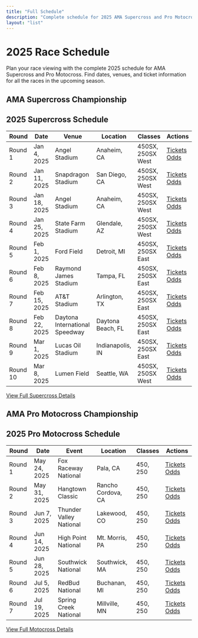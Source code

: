 ```yaml
---
title: "Full Schedule"
description: "Complete schedule for 2025 AMA Supercross and Pro Motocross seasons"
layout: "list"
---
```


# 2025 Race Schedule

Plan your race viewing with the complete 2025 schedule for AMA Supercross and Pro Motocross. Find dates, venues, and ticket information for all the races in the upcoming season.

## AMA Supercross Championship

<div class="mb-12">
  <h2 class="text-2xl font-bold mb-6 border-b border-primary pb-2">2025 Supercross Schedule</h2>
  
  <div class="overflow-x-auto mb-8">
    <table class="min-w-full bg-white dark:bg-neutral-800 border border-neutral-200 dark:border-neutral-700">
      <thead>
        <tr>
          <th class="px-4 py-3 bg-neutral-100 dark:bg-neutral-700 text-left text-xs font-semibold text-neutral-700 dark:text-neutral-200 uppercase tracking-wider">Round</th>
          <th class="px-4 py-3 bg-neutral-100 dark:bg-neutral-700 text-left text-xs font-semibold text-neutral-700 dark:text-neutral-200 uppercase tracking-wider">Date</th>
          <th class="px-4 py-3 bg-neutral-100 dark:bg-neutral-700 text-left text-xs font-semibold text-neutral-700 dark:text-neutral-200 uppercase tracking-wider">Venue</th>
          <th class="px-4 py-3 bg-neutral-100 dark:bg-neutral-700 text-left text-xs font-semibold text-neutral-700 dark:text-neutral-200 uppercase tracking-wider">Location</th>
          <th class="px-4 py-3 bg-neutral-100 dark:bg-neutral-700 text-left text-xs font-semibold text-neutral-700 dark:text-neutral-200 uppercase tracking-wider">Classes</th>
          <th class="px-4 py-3 bg-neutral-100 dark:bg-neutral-700 text-left text-xs font-semibold text-neutral-700 dark:text-neutral-200 uppercase tracking-wider">Actions</th>
        </tr>
      </thead>
      <tbody class="divide-y divide-neutral-200 dark:divide-neutral-700">
        <tr class="bg-neutral-50 dark:bg-neutral-750">
          <td class="px-4 py-3 text-sm font-medium">Round 1</td>
          <td class="px-4 py-3 text-sm">Jan 4, 2025</td>
          <td class="px-4 py-3 text-sm">Angel Stadium</td>
          <td class="px-4 py-3 text-sm">Anaheim, CA</td>
          <td class="px-4 py-3 text-sm">450SX, 250SX West</td>
          <td class="px-4 py-3 text-sm">
            <div class="flex space-x-2">
              <a href="/tickets/anaheim1-2025/" class="px-2 py-1 bg-primary text-white text-xs rounded hover:bg-primary-700">Tickets</a>
              <a href="/betting/odds/anaheim1-2025/" class="px-2 py-1 bg-neutral-200 dark:bg-neutral-700 text-xs rounded hover:bg-neutral-300 dark:hover:bg-neutral-600">Odds</a>
            </div>
          </td>
        </tr>
        <tr>
          <td class="px-4 py-3 text-sm font-medium">Round 2</td>
          <td class="px-4 py-3 text-sm">Jan 11, 2025</td>
          <td class="px-4 py-3 text-sm">Snapdragon Stadium</td>
          <td class="px-4 py-3 text-sm">San Diego, CA</td>
          <td class="px-4 py-3 text-sm">450SX, 250SX West</td>
          <td class="px-4 py-3 text-sm">
            <div class="flex space-x-2">
              <a href="/tickets/san-diego-2025/" class="px-2 py-1 bg-primary text-white text-xs rounded hover:bg-primary-700">Tickets</a>
              <a href="/betting/odds/san-diego-2025/" class="px-2 py-1 bg-neutral-200 dark:bg-neutral-700 text-xs rounded hover:bg-neutral-300 dark:hover:bg-neutral-600">Odds</a>
            </div>
          </td>
        </tr>
        <tr class="bg-neutral-50 dark:bg-neutral-750">
          <td class="px-4 py-3 text-sm font-medium">Round 3</td>
          <td class="px-4 py-3 text-sm">Jan 18, 2025</td>
          <td class="px-4 py-3 text-sm">Angel Stadium</td>
          <td class="px-4 py-3 text-sm">Anaheim, CA</td>
          <td class="px-4 py-3 text-sm">450SX, 250SX West</td>
          <td class="px-4 py-3 text-sm">
            <div class="flex space-x-2">
              <a href="/tickets/anaheim2-2025/" class="px-2 py-1 bg-primary text-white text-xs rounded hover:bg-primary-700">Tickets</a>
              <a href="/betting/odds/anaheim2-2025/" class="px-2 py-1 bg-neutral-200 dark:bg-neutral-700 text-xs rounded hover:bg-neutral-300 dark:hover:bg-neutral-600">Odds</a>
            </div>
          </td>
        </tr>
        <tr>
          <td class="px-4 py-3 text-sm font-medium">Round 4</td>
          <td class="px-4 py-3 text-sm">Jan 25, 2025</td>
          <td class="px-4 py-3 text-sm">State Farm Stadium</td>
          <td class="px-4 py-3 text-sm">Glendale, AZ</td>
          <td class="px-4 py-3 text-sm">450SX, 250SX West</td>
          <td class="px-4 py-3 text-sm">
            <div class="flex space-x-2">
              <a href="/tickets/glendale-2025/" class="px-2 py-1 bg-primary text-white text-xs rounded hover:bg-primary-700">Tickets</a>
              <a href="/betting/odds/glendale-2025/" class="px-2 py-1 bg-neutral-200 dark:bg-neutral-700 text-xs rounded hover:bg-neutral-300 dark:hover:bg-neutral-600">Odds</a>
            </div>
          </td>
        </tr>
        <tr class="bg-neutral-50 dark:bg-neutral-750">
          <td class="px-4 py-3 text-sm font-medium">Round 5</td>
          <td class="px-4 py-3 text-sm">Feb 1, 2025</td>
          <td class="px-4 py-3 text-sm">Ford Field</td>
          <td class="px-4 py-3 text-sm">Detroit, MI</td>
          <td class="px-4 py-3 text-sm">450SX, 250SX East</td>
          <td class="px-4 py-3 text-sm">
            <div class="flex space-x-2">
              <a href="/tickets/detroit-2025/" class="px-2 py-1 bg-primary text-white text-xs rounded hover:bg-primary-700">Tickets</a>
              <a href="/betting/odds/detroit-2025/" class="px-2 py-1 bg-neutral-200 dark:bg-neutral-700 text-xs rounded hover:bg-neutral-300 dark:hover:bg-neutral-600">Odds</a>
            </div>
          </td>
        </tr>
        <tr>
          <td class="px-4 py-3 text-sm font-medium">Round 6</td>
          <td class="px-4 py-3 text-sm">Feb 8, 2025</td>
          <td class="px-4 py-3 text-sm">Raymond James Stadium</td>
          <td class="px-4 py-3 text-sm">Tampa, FL</td>
          <td class="px-4 py-3 text-sm">450SX, 250SX East</td>
          <td class="px-4 py-3 text-sm">
            <div class="flex space-x-2">
              <a href="/tickets/tampa-2025/" class="px-2 py-1 bg-primary text-white text-xs rounded hover:bg-primary-700">Tickets</a>
              <a href="/betting/odds/tampa-2025/" class="px-2 py-1 bg-neutral-200 dark:bg-neutral-700 text-xs rounded hover:bg-neutral-300 dark:hover:bg-neutral-600">Odds</a>
            </div>
          </td>
        </tr>
        <tr class="bg-neutral-50 dark:bg-neutral-750">
          <td class="px-4 py-3 text-sm font-medium">Round 7</td>
          <td class="px-4 py-3 text-sm">Feb 15, 2025</td>
          <td class="px-4 py-3 text-sm">AT&T Stadium</td>
          <td class="px-4 py-3 text-sm">Arlington, TX</td>
          <td class="px-4 py-3 text-sm">450SX, 250SX East</td>
          <td class="px-4 py-3 text-sm">
            <div class="flex space-x-2">
              <a href="/tickets/arlington-2025/" class="px-2 py-1 bg-primary text-white text-xs rounded hover:bg-primary-700">Tickets</a>
              <a href="/betting/odds/arlington-2025/" class="px-2 py-1 bg-neutral-200 dark:bg-neutral-700 text-xs rounded hover:bg-neutral-300 dark:hover:bg-neutral-600">Odds</a>
            </div>
          </td>
        </tr>
        <tr>
          <td class="px-4 py-3 text-sm font-medium">Round 8</td>
          <td class="px-4 py-3 text-sm">Feb 22, 2025</td>
          <td class="px-4 py-3 text-sm">Daytona International Speedway</td>
          <td class="px-4 py-3 text-sm">Daytona Beach, FL</td>
          <td class="px-4 py-3 text-sm">450SX, 250SX East</td>
          <td class="px-4 py-3 text-sm">
            <div class="flex space-x-2">
              <a href="/tickets/daytona-2025/" class="px-2 py-1 bg-primary text-white text-xs rounded hover:bg-primary-700">Tickets</a>
              <a href="/betting/odds/daytona-2025/" class="px-2 py-1 bg-neutral-200 dark:bg-neutral-700 text-xs rounded hover:bg-neutral-300 dark:hover:bg-neutral-600">Odds</a>
            </div>
          </td>
        </tr>
        <tr class="bg-neutral-50 dark:bg-neutral-750">
          <td class="px-4 py-3 text-sm font-medium">Round 9</td>
          <td class="px-4 py-3 text-sm">Mar 1, 2025</td>
          <td class="px-4 py-3 text-sm">Lucas Oil Stadium</td>
          <td class="px-4 py-3 text-sm">Indianapolis, IN</td>
          <td class="px-4 py-3 text-sm">450SX, 250SX East</td>
          <td class="px-4 py-3 text-sm">
            <div class="flex space-x-2">
              <a href="/tickets/indianapolis-2025/" class="px-2 py-1 bg-primary text-white text-xs rounded hover:bg-primary-700">Tickets</a>
              <a href="/betting/odds/indianapolis-2025/" class="px-2 py-1 bg-neutral-200 dark:bg-neutral-700 text-xs rounded hover:bg-neutral-300 dark:hover:bg-neutral-600">Odds</a>
            </div>
          </td>
        </tr>
        <tr>
          <td class="px-4 py-3 text-sm font-medium">Round 10</td>
          <td class="px-4 py-3 text-sm">Mar 8, 2025</td>
          <td class="px-4 py-3 text-sm">Lumen Field</td>
          <td class="px-4 py-3 text-sm">Seattle, WA</td>
          <td class="px-4 py-3 text-sm">450SX, 250SX West</td>
          <td class="px-4 py-3 text-sm">
            <div class="flex space-x-2">
              <a href="/tickets/seattle-2025/" class="px-2 py-1 bg-primary text-white text-xs rounded hover:bg-primary-700">Tickets</a>
              <a href="/betting/odds/seattle-2025/" class="px-2 py-1 bg-neutral-200 dark:bg-neutral-700 text-xs rounded hover:bg-neutral-300 dark:hover:bg-neutral-600">Odds</a>
            </div>
          </td>
        </tr>
      </tbody>
    </table>
  </div>
  
  <div class="text-center mb-8">
    <a href="/races/supercross/" class="inline-block px-6 py-2 bg-primary text-white rounded hover:bg-primary-700">View Full Supercross Details</a>
  </div>
</div>

## AMA Pro Motocross Championship

<div class="mb-12">
  <h2 class="text-2xl font-bold mb-6 border-b border-primary pb-2">2025 Pro Motocross Schedule</h2>
  
  <div class="overflow-x-auto mb-8">
    <table class="min-w-full bg-white dark:bg-neutral-800 border border-neutral-200 dark:border-neutral-700">
      <thead>
        <tr>
          <th class="px-4 py-3 bg-neutral-100 dark:bg-neutral-700 text-left text-xs font-semibold text-neutral-700 dark:text-neutral-200 uppercase tracking-wider">Round</th>
          <th class="px-4 py-3 bg-neutral-100 dark:bg-neutral-700 text-left text-xs font-semibold text-neutral-700 dark:text-neutral-200 uppercase tracking-wider">Date</th>
          <th class="px-4 py-3 bg-neutral-100 dark:bg-neutral-700 text-left text-xs font-semibold text-neutral-700 dark:text-neutral-200 uppercase tracking-wider">Event</th>
          <th class="px-4 py-3 bg-neutral-100 dark:bg-neutral-700 text-left text-xs font-semibold text-neutral-700 dark:text-neutral-200 uppercase tracking-wider">Location</th>
          <th class="px-4 py-3 bg-neutral-100 dark:bg-neutral-700 text-left text-xs font-semibold text-neutral-700 dark:text-neutral-200 uppercase tracking-wider">Classes</th>
          <th class="px-4 py-3 bg-neutral-100 dark:bg-neutral-700 text-left text-xs font-semibold text-neutral-700 dark:text-neutral-200 uppercase tracking-wider">Actions</th>
        </tr>
      </thead>
      <tbody class="divide-y divide-neutral-200 dark:divide-neutral-700">
        <tr class="bg-neutral-50 dark:bg-neutral-750">
          <td class="px-4 py-3 text-sm font-medium">Round 1</td>
          <td class="px-4 py-3 text-sm">May 24, 2025</td>
          <td class="px-4 py-3 text-sm">Fox Raceway National</td>
          <td class="px-4 py-3 text-sm">Pala, CA</td>
          <td class="px-4 py-3 text-sm">450, 250</td>
          <td class="px-4 py-3 text-sm">
            <div class="flex space-x-2">
              <a href="/tickets/fox-raceway-2025/" class="px-2 py-1 bg-primary text-white text-xs rounded hover:bg-primary-700">Tickets</a>
              <a href="/betting/odds/fox-raceway-2025/" class="px-2 py-1 bg-neutral-200 dark:bg-neutral-700 text-xs rounded hover:bg-neutral-300 dark:hover:bg-neutral-600">Odds</a>
            </div>
          </td>
        </tr>
        <tr>
          <td class="px-4 py-3 text-sm font-medium">Round 2</td>
          <td class="px-4 py-3 text-sm">May 31, 2025</td>
          <td class="px-4 py-3 text-sm">Hangtown Classic</td>
          <td class="px-4 py-3 text-sm">Rancho Cordova, CA</td>
          <td class="px-4 py-3 text-sm">450, 250</td>
          <td class="px-4 py-3 text-sm">
            <div class="flex space-x-2">
              <a href="/tickets/hangtown-2025/" class="px-2 py-1 bg-primary text-white text-xs rounded hover:bg-primary-700">Tickets</a>
              <a href="/betting/odds/hangtown-2025/" class="px-2 py-1 bg-neutral-200 dark:bg-neutral-700 text-xs rounded hover:bg-neutral-300 dark:hover:bg-neutral-600">Odds</a>
            </div>
          </td>
        </tr>
        <tr class="bg-neutral-50 dark:bg-neutral-750">
          <td class="px-4 py-3 text-sm font-medium">Round 3</td>
          <td class="px-4 py-3 text-sm">Jun 7, 2025</td>
          <td class="px-4 py-3 text-sm">Thunder Valley National</td>
          <td class="px-4 py-3 text-sm">Lakewood, CO</td>
          <td class="px-4 py-3 text-sm">450, 250</td>
          <td class="px-4 py-3 text-sm">
            <div class="flex space-x-2">
              <a href="/tickets/thunder-valley-2025/" class="px-2 py-1 bg-primary text-white text-xs rounded hover:bg-primary-700">Tickets</a>
              <a href="/betting/odds/thunder-valley-2025/" class="px-2 py-1 bg-neutral-200 dark:bg-neutral-700 text-xs rounded hover:bg-neutral-300 dark:hover:bg-neutral-600">Odds</a>
            </div>
          </td>
        </tr>
        <tr>
          <td class="px-4 py-3 text-sm font-medium">Round 4</td>
          <td class="px-4 py-3 text-sm">Jun 14, 2025</td>
          <td class="px-4 py-3 text-sm">High Point National</td>
          <td class="px-4 py-3 text-sm">Mt. Morris, PA</td>
          <td class="px-4 py-3 text-sm">450, 250</td>
          <td class="px-4 py-3 text-sm">
            <div class="flex space-x-2">
              <a href="/tickets/high-point-2025/" class="px-2 py-1 bg-primary text-white text-xs rounded hover:bg-primary-700">Tickets</a>
              <a href="/betting/odds/high-point-2025/" class="px-2 py-1 bg-neutral-200 dark:bg-neutral-700 text-xs rounded hover:bg-neutral-300 dark:hover:bg-neutral-600">Odds</a>
            </div>
          </td>
        </tr>
        <tr class="bg-neutral-50 dark:bg-neutral-750">
          <td class="px-4 py-3 text-sm font-medium">Round 5</td>
          <td class="px-4 py-3 text-sm">Jun 28, 2025</td>
          <td class="px-4 py-3 text-sm">Southwick National</td>
          <td class="px-4 py-3 text-sm">Southwick, MA</td>
          <td class="px-4 py-3 text-sm">450, 250</td>
          <td class="px-4 py-3 text-sm">
            <div class="flex space-x-2">
              <a href="/tickets/southwick-2025/" class="px-2 py-1 bg-primary text-white text-xs rounded hover:bg-primary-700">Tickets</a>
              <a href="/betting/odds/southwick-2025/" class="px-2 py-1 bg-neutral-200 dark:bg-neutral-700 text-xs rounded hover:bg-neutral-300 dark:hover:bg-neutral-600">Odds</a>
            </div>
          </td>
        </tr>
        <tr>
          <td class="px-4 py-3 text-sm font-medium">Round 6</td>
          <td class="px-4 py-3 text-sm">Jul 5, 2025</td>
          <td class="px-4 py-3 text-sm">RedBud National</td>
          <td class="px-4 py-3 text-sm">Buchanan, MI</td>
          <td class="px-4 py-3 text-sm">450, 250</td>
          <td class="px-4 py-3 text-sm">
            <div class="flex space-x-2">
              <a href="/tickets/redbud-2025/" class="px-2 py-1 bg-primary text-white text-xs rounded hover:bg-primary-700">Tickets</a>
              <a href="/betting/odds/redbud-2025/" class="px-2 py-1 bg-neutral-200 dark:bg-neutral-700 text-xs rounded hover:bg-neutral-300 dark:hover:bg-neutral-600">Odds</a>
            </div>
          </td>
        </tr>
        <tr class="bg-neutral-50 dark:bg-neutral-750">
          <td class="px-4 py-3 text-sm font-medium">Round 7</td>
          <td class="px-4 py-3 text-sm">Jul 19, 2025</td>
          <td class="px-4 py-3 text-sm">Spring Creek National</td>
          <td class="px-4 py-3 text-sm">Millville, MN</td>
          <td class="px-4 py-3 text-sm">450, 250</td>
          <td class="px-4 py-3 text-sm">
            <div class="flex space-x-2">
              <a href="/tickets/spring-creek-2025/" class="px-2 py-1 bg-primary text-white text-xs rounded hover:bg-primary-700">Tickets</a>
              <a href="/betting/odds/spring-creek-2025/" class="px-2 py-1 bg-neutral-200 dark:bg-neutral-700 text-xs rounded hover:bg-neutral-300 dark:hover:bg-neutral-600">Odds</a>
            </div>
          </td>
        </tr>
      </tbody>
    </table>
  </div>
  
  <div class="text-center mb-8">
    <a href="/races/motocross/" class="inline-block px-6 py-2 bg-primary text-white rounded hover:bg-primary-700">View Full Motocross Details</a>
  </div>
</div>